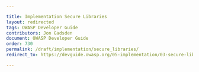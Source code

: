 ```yaml
---

title: Implementation Secure Libraries
layout: redirected
tags: OWASP Developer Guide
contributors: Jon Gadsden
document: OWASP Developer Guide
order: 730
permalink: /draft/implementation/secure_libraries/
redirect_to: https://devguide.owasp.org/05-implementation/03-secure-libraries/

---
```

